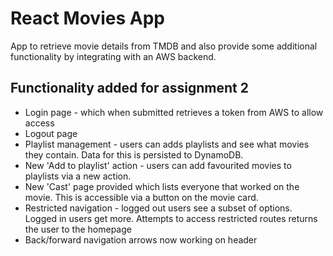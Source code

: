 # React Movies App

App to retrieve movie details from TMDB and also provide some additional functionality by integrating with an AWS backend.

## Functionality added for assignment 2

- Login page - which when submitted retrieves a token from AWS to allow access
- Logout page
- Playlist management - users can adds playlists and see what movies they contain. Data for this is persisted to DynamoDB.
- New 'Add to playlist' action - users can add favourited movies to playlists via a new action.
- New 'Cast' page provided which lists everyone that worked on the movie. This is accessible via a button on the movie card.
- Restricted navigation - logged out users see a subset of options. Logged in users get more. Attempts to access restricted routes returns the user to the homepage
- Back/forward navigation arrows now working on header
